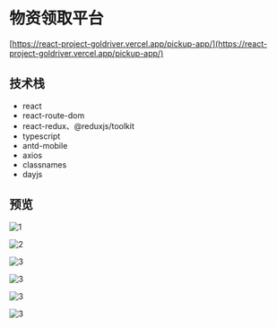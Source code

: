 # 物资领取平台

[https://react-project-goldriver.vercel.app/pickup-app/](https://react-project-goldriver.vercel.app/pickup-app/)

## 技术栈

* react
* react-route-dom
* react-redux、@reduxjs/toolkit
* typescript
* antd-mobile
* axios
* classnames
* dayjs

## 预览

![1](./shortcuts/mobile%20(4).png)

![2](./shortcuts/mobile%20(5).png)

![3](./shortcuts/mobile%20(6).png)

![3](./shortcuts/mobile%20(7).png)

![3](./shortcuts/mobile%20(8).png)

![3](./shortcuts/mobile%20(9).png)
